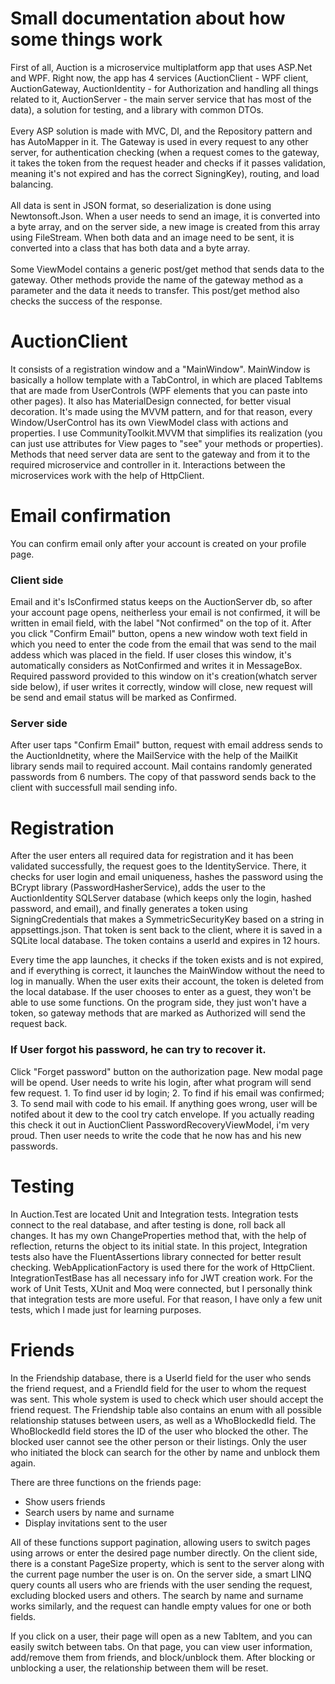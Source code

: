 <b><h1>Small documentation about how some things work</h1></b>
First of all, Auction is a microservice multiplatform app that uses ASP.Net and WPF. Right now, the app has 4 services (AuctionClient - WPF client, AuctionGateway, AuctionIdentity - for Authorization and handling all things related to it, AuctionServer - the main server service that has most of the data), a solution for testing, and a library with common DTOs.<br><br>
Every ASP solution is made with MVC, DI, and the Repository pattern and has AutoMapper in it. The Gateway is used in every request to any other server, for authentication checking (when a request comes to the gateway, it takes the token from the request header and checks if it passes validation, meaning it's not expired and has the correct SigningKey), routing, and load balancing. <br><br>
All data is sent in JSON format, so deserialization is done using Newtonsoft.Json. When a user needs to send an image, it is converted into a byte array, and on the server side, a new image is created from this array using FileStream. When both data and an image need to be sent, it is converted into a class that has both data and a byte array.<br><br>
Some ViewModel contains a generic post/get method that sends data to the gateway. Other methods provide the name of the gateway method as a parameter and the data it needs to transfer. This post/get method also checks the success of the response.

<b><h1>AuctionClient</h1></b>
It consists of a registration window and a "MainWindow". MainWindow is basically a hollow template with a TabControl, in which are placed TabItems that are made from UserControls (WPF elements that you can paste into other pages). It also has MaterialDesign connected, for better visual decoration. It's made using the MVVM pattern, and for that reason, every Window/UserControl has its own ViewModel class with actions and properties. I use CommunityToolkit.MVVM that simplifies its realization (you can just use attributes for View pages to "see" your methods or properties). Methods that need server data are sent to the gateway and from it to the required microservice and controller in it. Interactions between the microservices work with the help of HttpClient.

<b><h1>Email confirmation</h1></b>
You can confirm email only after your account is created on your profile page.

<h3>Client side</h3>
Email and it's IsConfirmed status keeps on the AuctionServer db, so after your account page opens, neitherless your email is not confirmed, it will be written in email field, with the label "Not confirmed" on the top of it. After you click "Confirm Email" button, opens a new window woth text field in which you need to enter the code from the email that was send to the mail addess which was placed in the field. If user closes this window, it's automatically considers as NotConfirmed and writes it in MessageBox. Required password provided to this window on it's creation(whatch server side below), if user writes it correctly, window will close, new request will be send and email status will be marked as Confirmed.<br>

<h3>Server side</h3>
After user taps "Confirm Email" button, request with email address sends to the AuctionIdnetity, where the MailService with the help of the MailKit library sends mail to required account. Mail contains randomly generated passwords from 6 numbers. The copy of that password sends back to the client with successfull mail sending info.

<b><h1>Registration</h1></b>
After the user enters all required data for registration and it has been validated successfully, the request goes to the IdentityService. There, it checks for user login and email uniqueness, hashes the password using the BCrypt library (PasswordHasherService), adds the user to the AuctionIdentity SQLServer database (which keeps only the login, hashed password, and email), and finally generates a token using SigningCredentials that makes a SymmetricSecurityKey based on a string in appsettings.json. That token is sent back to the client, where it is saved in a SQLite local database. The token contains a userId and expires in 12 hours.<br>

Every time the app launches, it checks if the token exists and is not expired, and if everything is correct, it launches the MainWindow without the need to log in manually. When the user exits their account, the token is deleted from the local database. If the user chooses to enter as a guest, they won't be able to use some functions. On the program side, they just won't have a token, so gateway methods that are marked as Authorized will send the request back.

<h3>If User forgot his password, he can try to recover it.</h3>
Click "Forget password" button on the authorization page. New modal page will be opend. User needs to write his login, after what program will send few request. 1. To find user id by login; 2. To find if his email was confirmed; 3. To send mail with code to his email. If anything goes wrong, user will be notifed about it dew to the cool try catch envelope. If you actually reading this check it out in AuctionClient PasswordRecoveryViewModel, i'm very proud. Then user needs to write the code that he now has and his new passwords.
<b><h1>Testing</h1></b>
In Auction.Test are located Unit and Integration tests. Integration tests connect to the real database, and after testing is done, roll back all changes. It has my own ChangeProperties method that, with the help of reflection, returns the object to its initial state. In this project, Integration tests also have the FluentAssertions library connected for better result checking. WebApplicationFactory is used there for the work of HttpClient. IntegrationTestBase has all necessary info for JWT creation work. For the work of Unit Tests, XUnit and Moq were connected, but I personally think that integration tests are more useful. For that reason, I have only a few unit tests, which I made just for learning purposes.

<b><h1>Friends</h1></b>
In the Friendship database, there is a UserId field for the user who sends the friend request, and a FriendId field for the user to whom the request was sent. This whole system is used to check which user should accept the friend request. The Friendship table also contains an enum with all possible relationship statuses between users, as well as a WhoBlockedId field. The WhoBlockedId field stores the ID of the user who blocked the other. The blocked user cannot see the other person or their listings. Only the user who initiated the block can search for the other by name and unblock them again.<br>

There are three functions on the friends page:

- Show users friends
- Search users by name and surname
- Display invitations sent to the user
  
All of these functions support pagination, allowing users to switch pages using arrows or enter the desired page number directly. On the client side, there is a constant PageSize property, which is sent to the server along with the current page number the user is on. On the server side, a smart LINQ query counts all users who are friends with the user sending the request, excluding blocked users and others. The search by name and surname works similarly, and the request can handle empty values for one or both fields.

If you click on a user, their page will open as a new TabItem, and you can easily switch between tabs. On that page, you can view user information, add/remove them from friends, and block/unblock them. After blocking or unblocking a user, the relationship between them will be reset.
